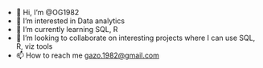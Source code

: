 - 👋 Hi, I’m @OG1982
- 👀 I’m interested in Data analytics
- 🌱 I’m currently learning SQL, R
- 💞️ I’m looking to collaborate on interesting projects where I can use SQL, R, viz tools
- 📫 How to reach me gazo.1982@gmail.com

<!---
OG1982/OG1982 is a ✨ special ✨ repository because its `README.md` (this file) appears on your GitHub profile.
You can click the Preview link to take a look at your changes.
--->

